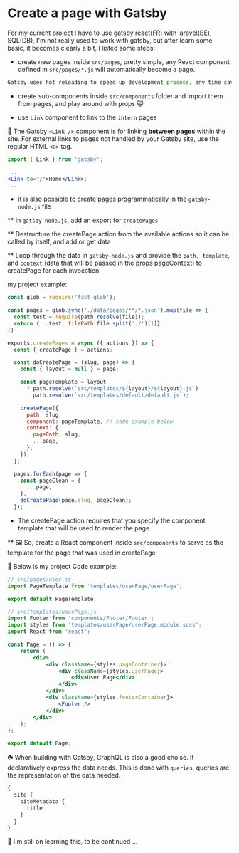 # Create a page with Gatsby

For my current project I have to use gatsby react(FR) with laravel(BE), SQL(DB), I'm not really used to work with gatsby, but after learn some basic, it becomes clearly a bit, I listed some steps:

- create new pages inside `src/pages`, pretty simple, any React component defined in `src/pages/*.js` will automatically become a page.

```jsx
Gatsby uses hot reloading to speed up development process, any time save a file, changes will be immediately reflected in the browser.
```

- create sub-components inside `src/components` folder and import them from pages, and play around with props 😸

- use `Link` component to link to the `intern` pages

🤖 The Gatsby `<Link />` component is for linking **between pages** within the site. For external links to pages not handled by your Gatsby site, use the regular HTML `<a>` tag.

```jsx
import { Link } from 'gatsby';

...
<Link to="/">Home</Link>;
...
```

- it is also possible to create pages programmatically in the `gatsby-node.js` file

\*\* In `gatsby-node.js`, add an export for `createPages`

\*\* Destructure the createPage action from the available actions so it can be called by itself, and add or get data

\*\* Loop through the data in `gatsby-node.js` and provide the `path, template`, and `context` (data that will be passed in the props pageContext) to createPage for each invocation

my project example:

```jsx
const glob = require('fast-glob');

const pages = glob.sync('./data/pages/**/*.json').map(file => {
  const test = require(path.resolve(file));
  return {...test, filePath:file.split('./')[1]}
})

exports.createPages = async ({ actions }) => {
  const { createPage } = actions;

  const doCreatePage = (slug, page) => {
    const { layout = null } = page;

    const pageTemplate = layout
      ? path.resolve(`src/templates/${layout}/${layout}.js`)
      : path.resolve(`src/templates/default/default.js`);

    createPage({
      path: slug,
      component: pageTemplate, // code example below
      context: {
        pagePath: slug,
        ...page,
      },
    });
  };

  pages.forEach(page => {
    const pageClean = {
      ...page,
    };
    doCreatePage(page.slug, pageClean);
  });
```

- The createPage action requires that you specify the component template that will be used to render the page.

\*\* 🖼 So, create a React component inside `src/components` to serve as the template for the page that was used in createPage

🍉 Below is my project Code example:

```jsx
// src/pages/user.js
import PageTemplate from 'templates/userPage/userPage';

export default PageTemplate;
```

```jsx
// src/templates/userPage.js
import Footer from 'components/Footer/Footer';
import styles from 'templates/userPage/userPage.module.scss';
import React from 'react';

const Page = () => {
	return (
		<div>
			<div className={styles.pageContainer}>
				<div className={styles.userPage}>
					<div>User Page</div>
				</div>
			</div>
			<div className={styles.footerContainer}>
				<Footer />
			</div>
		</div>
	);
};

export default Page;
```

☘️ When building with Gatsby, GraphQL is also a good choise. It declaratively express the data needs. This is done with `queries`, queries are the representation of the data needed.

```jsx
{
  site {
    siteMetadata {
      title
    }
  }
}
```

🍒 I'm still on learning this, to be continued ...
